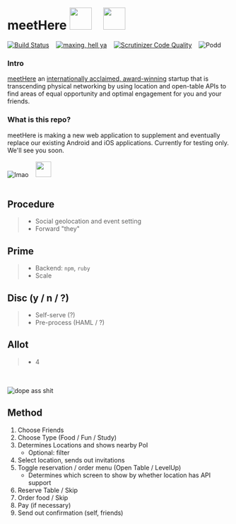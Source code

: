# meetHere <img src="http://ayazhafiz.com/meetHere/img/meetHere.jpg" height=50>&nbsp;&nbsp;&nbsp;&nbsp;<img src="http://cdn.ayazhafiz.com/img/bwith-figma.png" height=50>

[![Build Status](https://scrutinizer-ci.com/g/ayazhafiz/meetHere/badges/build.png?b=master)](https://scrutinizer-ci.com/g/ayazhafiz/meetHere/build-status/master)&nbsp;&nbsp;&nbsp;&nbsp;[![maxing, hell ya](https://codeclimate.com/github/ayazhafiz/meetHere/badges/gpa.svg)](https://codeclimate.com/github/ayazhafiz/meetHere)&nbsp;&nbsp;&nbsp;&nbsp;[![Scrutinizer Code Quality](https://scrutinizer-ci.com/g/ayazhafiz/meetHere/badges/quality-score.png?b=master)](https://scrutinizer-ci.com/g/ayazhafiz/meetHere/?branch=master)&nbsp;&nbsp;&nbsp;&nbsp;![Podd](https://img.shields.io/badge/podd-empty-red.svg?style=flat)<!--&nbsp;&nbsp;&nbsp;&nbsp;[![lit](https://codeclimate.com/github/ayazhafiz/meetHere/badges/issue_count.svg)](https://codeclimate.com/github/ayazhafiz/meetHere)-->
  
### Intro
[meetHere](http://ayazhafiz.com/meetHere) an [internationally acclaimed, award-winning](http://www.cnbc.com/2016/11/17/10-of-the-worlds-hottest-start-ups-in-2016.html?slide=3) startup that is transcending physical networking by using location and open-table APIs to find areas of equal opportunity and optimal engagement for you and your friends.

### What is this repo?
meetHere is making a new web application to supplement and eventually replace our existing Android and iOS applications. Currently for testing only. We'll see you soon.  
<br>
![lmao](http://forthebadge.com/images/badges/uses-html.svg)&nbsp;&nbsp;&nbsp;&nbsp;<img src="http://forthebadge.com/images/badges/made-with-swift.svg" height=35>  
<br>
  
## Procedure
> * Social geolocation and event setting
> * Forward "they"

## Prime
> * Backend: `npm`, `ruby`
> * Scale

## Disc (y / n / ?)
> * Self-serve (?)
> * Pre-process (HAML / ?)

## Allot
> * 4

<br><br>
![dope ass shit](http://forthebadge.com/images/badges/oooo-kill-em.svg)  
  
## Method 
1. Choose Friends
2. Choose Type (Food / Fun / Study)
3. Determines Locations and shows nearby PoI
	* Optional: filter
4. Select location, sends out invitations
5. Toggle reservation / order menu (Open Table / LevelUp)
	* Determines which screen to show by whether location has API support
6. Reserve Table / Skip
7. Order food / Skip
8. Pay (if necessary)
9. Send out confirmation (self, friends)
